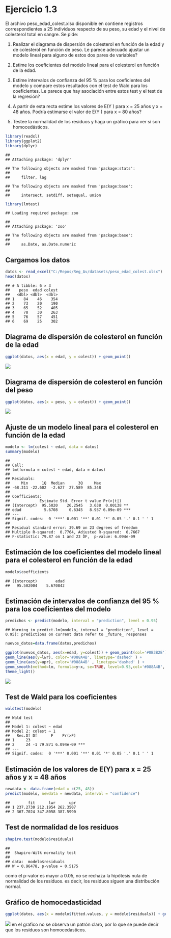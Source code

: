 Ejercicio 1.3
================

El archivo peso_edad_colest.xlsx disponible en contiene registros
correspondientes a 25 individuos respecto de su peso, su edad y el nivel
de colesterol total en sangre. Se pide:

1.  Realizar el diagrama de dispersión de colesterol en función de la
    edad y de colesterol en función de peso. Le parece adecuado ajustar
    un modelo lineal para alguno de estos dos pares de variables?

2.  Estime los coeficientes del modelo lineal para el colesterol en
    función de la edad.

3.  Estime intervalos de confianza del 95 % para los coeficientes del
    modelo y compare estos resultados con el test de Wald para los
    coeficientes. Le parece que hay asociación entre estos test y el
    test de la regresión?

4.  A partir de esta recta estime los valores de E(Y ) para x = 25 años
    y x = 48 años. Podría estimarse el valor de E(Y ) para x = 80 años?

5.  Testee la normalidad de los residuos y haga un gráfico para ver si
    son homocedásticos.

``` r
library(readxl)
library(ggplot2)
library(dplyr)
```

    ## 
    ## Attaching package: 'dplyr'

    ## The following objects are masked from 'package:stats':
    ## 
    ##     filter, lag

    ## The following objects are masked from 'package:base':
    ## 
    ##     intersect, setdiff, setequal, union

``` r
library(lmtest)
```

    ## Loading required package: zoo

    ## 
    ## Attaching package: 'zoo'

    ## The following objects are masked from 'package:base':
    ## 
    ##     as.Date, as.Date.numeric

## Cargamos los datos

``` r
datos <- read_excel("C:/Repos/Reg_Av/datasets/peso_edad_colest.xlsx")
head(datos)
```

    ## # A tibble: 6 × 3
    ##    peso  edad colest
    ##   <dbl> <dbl>  <dbl>
    ## 1    84    46    354
    ## 2    73    20    190
    ## 3    65    52    405
    ## 4    70    30    263
    ## 5    76    57    451
    ## 6    69    25    302

## Diagrama de dispersión de colesterol en función de la edad

``` r
ggplot(datos, aes(x = edad, y = colest)) + geom_point()
```

![](EJ-01_03_files/figure-gfm/unnamed-chunk-3-1.png)<!-- -->

## Diagrama de dispersión de colesterol en función del peso

``` r
ggplot(datos, aes(x = peso, y = colest)) + geom_point()
```

![](EJ-01_03_files/figure-gfm/unnamed-chunk-4-1.png)<!-- -->

## Ajuste de un modelo lineal para el colesterol en función de la edad

``` r
modelo <- lm(colest ~ edad, data = datos)
summary(modelo)
```

    ## 
    ## Call:
    ## lm(formula = colest ~ edad, data = datos)
    ## 
    ## Residuals:
    ##     Min      1Q  Median      3Q     Max 
    ## -68.311 -22.602  -2.627  27.589  85.348 
    ## 
    ## Coefficients:
    ##             Estimate Std. Error t value Pr(>|t|)    
    ## (Intercept)  95.5020    26.2545   3.638  0.00138 ** 
    ## edad          5.6708     0.6345   8.937 6.09e-09 ***
    ## ---
    ## Signif. codes:  0 '***' 0.001 '**' 0.01 '*' 0.05 '.' 0.1 ' ' 1
    ## 
    ## Residual standard error: 39.69 on 23 degrees of freedom
    ## Multiple R-squared:  0.7764, Adjusted R-squared:  0.7667 
    ## F-statistic: 79.87 on 1 and 23 DF,  p-value: 6.094e-09

## Estimación de los coeficientes del modelo lineal para el colesterol en función de la edad

``` r
modelo$coefficients
```

    ## (Intercept)        edad 
    ##   95.502004    5.670842

## Estimación de intervalos de confianza del 95 % para los coeficientes del modelo

``` r
predichos <- predict(modelo, interval = "prediction", level = 0.95)
```

    ## Warning in predict.lm(modelo, interval = "prediction", level = 0.95): predictions on current data refer to _future_ responses

``` r
nuevos_datos=data.frame(datos,predichos)

ggplot(nuevos_datos, aes(x=edad, y=colest)) + geom_point(col='#0B3B2E') +
geom_line(aes(y=lwr), color='#088A4B', linetype='dashed' ) +
geom_line(aes(y=upr), color='#088A4B' , linetype='dashed' ) +
geom_smooth(method=lm, formula=y~x, se=TRUE, level=0.95,col='#088A4B', fill='pink2') +
theme_light()
```

![](EJ-01_03_files/figure-gfm/unnamed-chunk-7-1.png)<!-- -->

## Test de Wald para los coeficientes

``` r
waldtest(modelo)
```

    ## Wald test
    ## 
    ## Model 1: colest ~ edad
    ## Model 2: colest ~ 1
    ##   Res.Df Df      F    Pr(>F)    
    ## 1     23                        
    ## 2     24 -1 79.871 6.094e-09 ***
    ## ---
    ## Signif. codes:  0 '***' 0.001 '**' 0.01 '*' 0.05 '.' 0.1 ' ' 1

## Estimación de los valores de E(Y) para x = 25 años y x = 48 años

``` r
newdata <- data.frame(edad = c(25, 48))
predict(modelo, newdata = newdata, interval = "confidence")
```

    ##        fit      lwr      upr
    ## 1 237.2730 212.1954 262.3507
    ## 2 367.7024 347.8058 387.5990

## Test de normalidad de los residuos

``` r
shapiro.test(modelo$residuals)
```

    ## 
    ##  Shapiro-Wilk normality test
    ## 
    ## data:  modelo$residuals
    ## W = 0.96478, p-value = 0.5175

como el p-valor es mayor a 0.05, no se rechaza la hipótesis nula de
normalidad de los residuos. es decir, los residuos siguen una
distribución normal.

## Gráfico de homocedasticidad

``` r
ggplot(datos, aes(x = modelo$fitted.values, y = modelo$residuals)) + geom_point()
```

![](EJ-01_03_files/figure-gfm/unnamed-chunk-11-1.png)<!-- --> en el
grafico no se observa un patrón claro, por lo que se puede decir que los
residuos son homocedasticos.
